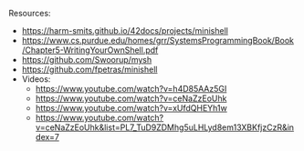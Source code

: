 Resources:  
  - https://harm-smits.github.io/42docs/projects/minishell
  - https://www.cs.purdue.edu/homes/grr/SystemsProgrammingBook/Book/Chapter5-WritingYourOwnShell.pdf
  - https://github.com/Swoorup/mysh  
  - https://github.com/fpetras/minishell  
  - Videos:  
    - https://www.youtube.com/watch?v=h4D85AAz5GI
    - https://www.youtube.com/watch?v=ceNaZzEoUhk
    - https://www.youtube.com/watch?v=xUfdQHEYh1w
    - https://www.youtube.com/watch?v=ceNaZzEoUhk&list=PL7_TuD9ZDMhg5uLHLyd8em13XBKfjzCzR&index=7
